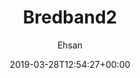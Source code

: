 ---
onHome: true
title: 'Bredband2'
date: '2019-03-28T12:54:27+00:00'
status: publish
permalink: /portfolio/bredband2
author: Ehsan
type: portfolio
id: 142
agancy:
category:
    - Backend
    - Front-end
tag:
    - React
    - Ruby
    - Javascript
    - Gatsby
    - UX
case_link_url:
    - 'https://www.bredband2.com/'
client:
    - 'Bredband2'
tagline:
background_image:
    - 'bg.jpg'
logo:
    - 'logo.png'
video:
bilder:
    - 'bredband2-v2.png'
    - '1.jpg'
port_date:
    - '2021 - 2022'

---